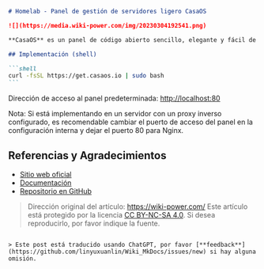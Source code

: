````markdown
# Homelab - Panel de gestión de servidores ligero CasaOS

![](https://media.wiki-power.com/img/20230304192541.png)

**CasaOS** es un panel de código abierto sencillo, elegante y fácil de usar, que incluye funciones como un administrador de archivos, monitoreo del estado del servidor, terminal, gestión de contenedores Docker y una tienda de aplicaciones Docker incorporada.

## Implementación (shell)

```shell
curl -fsSL https://get.casaos.io | sudo bash
```
````

Dirección de acceso al panel predeterminada: <http://localhost:80>

Nota: Si está implementando en un servidor con un proxy inverso configurado, es recomendable cambiar el puerto de acceso del panel en la configuración interna y dejar el puerto 80 para Nginx.

## Referencias y Agradecimientos

- [Sitio web oficial](https://casaos.io)
- [Documentación](https://wiki.casaos.io/en/home)
- [Repositorio en GitHub](https://github.com/IceWhaleTech/CasaOS)

> Dirección original del artículo: <https://wiki-power.com/>
> Este artículo está protegido por la licencia [CC BY-NC-SA 4.0](https://creativecommons.org/licenses/by/4.0/deed.zh). Si desea reproducirlo, por favor indique la fuente.

```

> Este post está traducido usando ChatGPT, por favor [**feedback**](https://github.com/linyuxuanlin/Wiki_MkDocs/issues/new) si hay alguna omisión.
```
